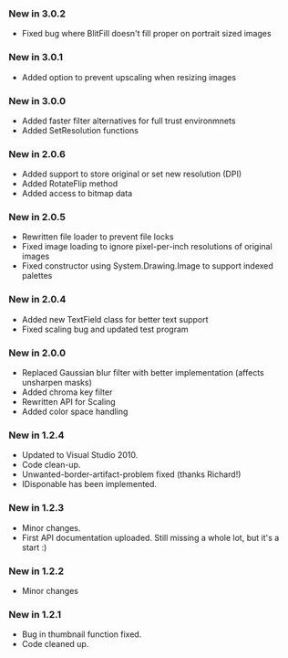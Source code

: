 ### New in 3.0.2
* Fixed bug where BlitFill doesn't fill proper on portrait sized images

### New in 3.0.1
* Added option to prevent upscaling when resizing images

### New in 3.0.0
* Added faster filter alternatives for full trust environmnets
* Added SetResolution functions

### New in 2.0.6
* Added support to store original or set new resolution (DPI) 
* Added RotateFlip method
* Added access to bitmap data

### New in 2.0.5
* Rewritten file loader to prevent file locks
* Fixed image loading to ignore pixel-per-inch resolutions of original images
* Fixed constructor using System.Drawing.Image to support indexed palettes

### New in 2.0.4
* Added new TextField class for better text support
* Fixed scaling bug and updated test program 

### New in 2.0.0
* Replaced Gaussian blur filter with better implementation (affects unsharpen masks)
* Added chroma key filter
* Rewritten API for Scaling
* Added color space handling

### New in 1.2.4
* Updated to Visual Studio 2010.
* Code clean-up.
* Unwanted-border-artifact-problem fixed (thanks Richard!)
* IDisponable has been implemented.

### New in 1.2.3
* Minor changes.
* First API documentation uploaded. Still missing a whole lot, but it's a start :)

### New in 1.2.2
* Minor changes

### New in 1.2.1
* Bug in thumbnail function fixed.
* Code cleaned up.
